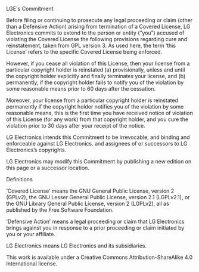 LGE's Commitment

Before filing or continuing to prosecute any legal proceeding or claim (other than a Defensive Action) arising from termination of a Covered License, LG Electronics commits to extend to the person or entity (“you”) accused of violating the Covered License the following provisions regarding cure and reinstatement, taken from GPL version 3. As used here, the term ‘this License’ refers to the specific Covered License being enforced.

However, if you cease all violation of this License, then your license from a particular copyright holder is reinstated (a) provisionally, unless and until the copyright holder explicitly and finally terminates your license, and (b) permanently, if the copyright holder fails to notify you of the violation by some reasonable means prior to 60 days after the cessation.

Moreover, your license from a particular copyright holder is reinstated permanently if the copyright holder notifies you of the violation by some reasonable means, this is the first time you have received notice of violation of this License (for any work) from that copyright holder, and you cure the violation prior to 30 days after your receipt of the notice.

LG Electronics intends this Commitment to be irrevocable, and binding and enforceable against LG Electronics. and assignees of or successors to LG Electronics’s copyrights.

LG Electronics may modify this Commitment by publishing a new edition on this page or a successor location.

Definitions

‘Covered License’ means the GNU General Public License, version 2 (GPLv2), the GNU Lesser General Public License, version 2.1 (LGPLv2.1), or the GNU Library General Public License, version 2 (LGPLv2), all as published by the Free Software Foundation.
 
‘Defensive Action’ means a legal proceeding or claim that LG Electronics brings against you in response to a prior proceeding or claim initiated by you or your affiliate.

LG Electronics means LG Electronics and its subsidiaries.

This work is available under a Creative Commons Attribution-ShareAlike 4.0 International license.
